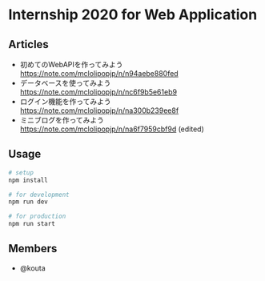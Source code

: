 Internship 2020 for Web Application
==

Articles
-

- 初めてのWebAPIを作ってみよう
  https://note.com/mclolipopjp/n/n94aebe880fed
- データベースを使ってみよう
  https://note.com/mclolipopjp/n/nc6f9b5e61eb9
- ログイン機能を作ってみよう
  https://note.com/mclolipopjp/n/na300b239ee8f
- ミニブログを作ってみよう
  https://note.com/mclolipopjp/n/na6f7959cbf9d (edited) 

Usage
-

```bash
# setup
npm install

# for development
npm run dev

# for production
npm run start
```

Members
-

- @kouta
